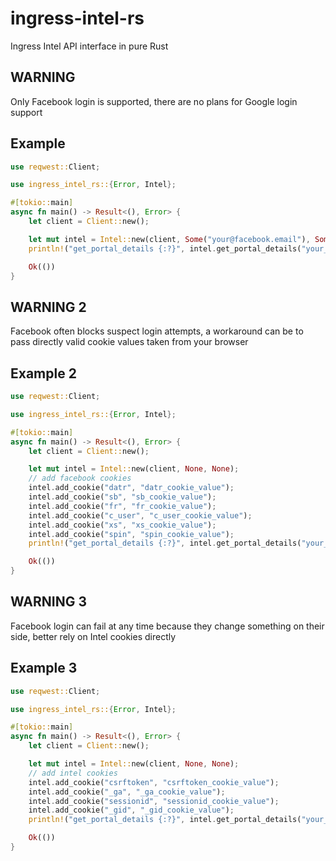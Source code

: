 # ingress-intel-rs
Ingress Intel API interface in pure Rust

## WARNING
Only Facebook login is supported, there are no plans for Google login support

## Example

```rust
use reqwest::Client;

use ingress_intel_rs::{Error, Intel};

#[tokio::main]
async fn main() -> Result<(), Error> {
    let client = Client::new();

    let mut intel = Intel::new(client, Some("your@facebook.email"), Some("your_facebook_password"));
    println!("get_portal_details {:?}", intel.get_portal_details("your_portal_id").await?);

    Ok(())
}
```

## WARNING 2
Facebook often blocks suspect login attempts, a workaround can be to pass directly valid cookie values taken from your browser

## Example 2

```rust
use reqwest::Client;

use ingress_intel_rs::{Error, Intel};

#[tokio::main]
async fn main() -> Result<(), Error> {
    let client = Client::new();

    let mut intel = Intel::new(client, None, None);
    // add facebook cookies
    intel.add_cookie("datr", "datr_cookie_value");
    intel.add_cookie("sb", "sb_cookie_value");
    intel.add_cookie("fr", "fr_cookie_value");
    intel.add_cookie("c_user", "c_user_cookie_value");
    intel.add_cookie("xs", "xs_cookie_value");
    intel.add_cookie("spin", "spin_cookie_value");
    println!("get_portal_details {:?}", intel.get_portal_details("your_portal_id").await?);

    Ok(())
}
```

## WARNING 3
Facebook login can fail at any time because they change something on their side, better rely on Intel cookies directly

## Example 3

```rust
use reqwest::Client;

use ingress_intel_rs::{Error, Intel};

#[tokio::main]
async fn main() -> Result<(), Error> {
    let client = Client::new();

    let mut intel = Intel::new(client, None, None);
    // add intel cookies
    intel.add_cookie("csrftoken", "csrftoken_cookie_value");
    intel.add_cookie("_ga", "_ga_cookie_value");
    intel.add_cookie("sessionid", "sessionid_cookie_value");
    intel.add_cookie("_gid", "_gid_cookie_value");
    println!("get_portal_details {:?}", intel.get_portal_details("your_portal_id").await?);

    Ok(())
}
```
